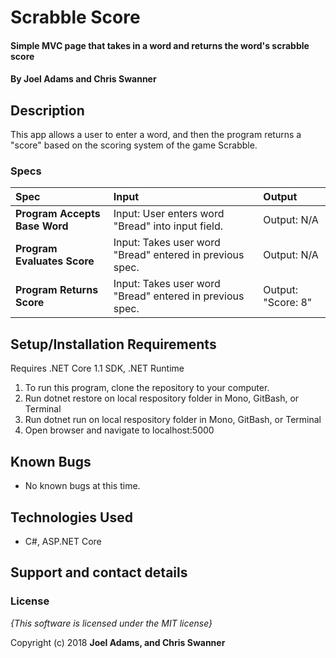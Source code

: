 # Scrabble Score

#### Simple MVC page that takes in a word and returns the word's scrabble score

#### By **Joel Adams and Chris Swanner**

## Description

This app allows a user to enter a word, and then the program returns a "score" based on the scoring system of the game Scrabble.


### Specs
| Spec | Input | Output |
| :-------------     | :------------- | :------------- |
| **Program Accepts Base Word** | Input: User enters word "Bread" into input field. | Output: N/A |
| **Program Evaluates Score** | Input: Takes user word "Bread" entered in previous spec. | Output: N/A |
| **Program Returns Score** | Input: Takes user word "Bread" entered in previous spec. | Output: "Score: 8" |

## Setup/Installation Requirements

Requires .NET Core 1.1 SDK, .NET Runtime

1. To run this program, clone the repository to your computer.
2. Run dotnet restore on local respository folder in Mono, GitBash, or Terminal
3. Run dotnet run on local respository folder in Mono, GitBash, or Terminal
4. Open browser and navigate to localhost:5000

## Known Bugs
* No known bugs at this time.

## Technologies Used
* C#, ASP.NET Core

## Support and contact details


### License

*{This software is licensed under the MIT license}*

Copyright (c) 2018 **Joel Adams, and Chris Swanner**
